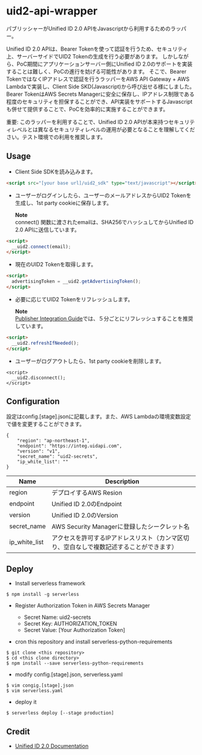 # uid2-api-wrapper

パブリッシャーがUnified ID 2.0 APIをJavascriptから利用するためのラッパー。

Unified ID 2.0 APIは、Bearer Tokenを使って認証を行うため、セキュリティ上、サーバーサイドでUID2 Tokenの生成を行う必要があります。
しかしながら、PoC期間にアプリケーションサーバー側にUnified ID 2.0のサポートを実装することは難しく、PoCの進行を妨げる可能性があります。
そこで、Bearer TokenではなくIPアドレスで認証を行うラッパーをAWS API Gateway + AWS Lambdaで実装し、Client Side SKD(Javascript)から呼び出せる様にしました。
Bearer TokenはAWS Secrets Managerに安全に保存し、IPアドレス制限である程度のセキュリティを担保することができ、API実装をサポートするJavascriptも併せて提供することで、PoCを効率的に実施することができます。

重要: このラッパーを利用することで、Unified ID 2.0 APIが本来持つセキュリティレベルとは異なるセキュリティレベルの運用が必要となることを理解してください。テスト環境での利用を推奨します。

## Usage

* Client Side SDKを読み込みます。
```html
<script src="[your base url]/uid2_sdk" type="text/javascript"></script>
```

* ユーザーがログインしたら、ユーザーのメールアドレスからUID2 Tokenを生成し、1st party cookieに保存します。

  <b>Note</b><br>
  connect() 関数に渡されたemailは、SHA256でハッシュしてからUnified ID 2.0 APIに送信しています。

```html
<script>
  __uid2.connect(email);
</script>
```

* 現在のUID2 Tokenを取得します。
```html
<script>
  advertisingToken = __uid2.getAdvertisingToken();
</script>
```

* 必要に応じてUID2 Tokenをリフレッシュします。

  <b>Note</b><br>
  [Publisher Integration Guide](https://github.com/UnifiedID2/uid2docs/blob/main/api-ja/v1/guides/publisher-client-side.md)では、５分ごとにリフレッシュすることを推奨しています。

```html
<script>
  __uid2.refreshIfNeeded();
</script>
```

* ユーザーがログアウトしたら、1st party cookieを削除します。
```<html>
<script>
  __uid2.disconnect();
</script>
```

## Configuration
設定はconfig.[stage].jsonに記載します。また、AWS Lambdaの環境変数設定で値を変更することができます。

```
{
    "region": "ap-northeast-1",
    "endpoint": "https://integ.uidapi.com",
    "version": "v1",
    "secret_name": "uid2-secrets",
    "ip_white_list": ""
}
```

| Name          | Description                                                      |
| ------------- | ---------------------------------------------------------------- |
| region        | デプロイするAWS Resion                                              |
| endpoint      | Unified ID 2.0のEndpoint                                         |
| version       | Unified ID 2.0のVersion                                          |
| secret_name   | AWS Security Managerに登録したシークレット名                           |
| ip_white_list | アクセスを許可するIPアドレスリスト（カンマ区切り、空白なしで複数記述することができます） |

## Deploy

* Install serverless framework
```console
$ npm install -g serverless
```

* Register Authorization Token in AWS Secrets Manager

  * Secret Name: uid2-secrets
  * Secret Key: AUTHORIZATION_TOKEN
  * Secret Value: [Your Authorization Token]

* cron this repository and install serverless-python-requirements
```console
$ git clone <this repository>
$ cd <this clone directory>
$ npm install --save serverless-python-requirements
```

* modify config.[stage].json, serverless.yaml
```console
$ vim congig.[stage].json
$ vim serverless.yaml
```

* deploy it
```console
$ serverless deploy [--stage production]
```

## Credit

- [Unified ID 2.0 Documentation](https://github.com/UnifiedID2/uid2docs)

